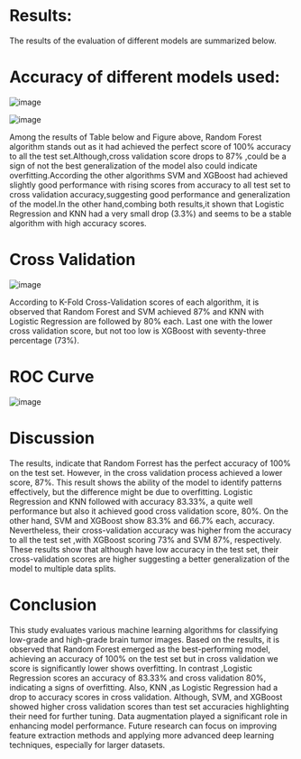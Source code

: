 # Results:


The results of the evaluation of different models are summarized below.


# Accuracy of different models used: 

![image](https://github.com/user-attachments/assets/7e4bbce8-7422-4a6d-8119-536020980beb)

![image](https://github.com/user-attachments/assets/903c7930-0bc2-407b-b25f-5e312a3007d5)

Among the results of  Table  below and Figure above, Random Forest 
algorithm stands out as it had achieved the perfect score of 
100% accuracy to all the test set.Although,cross validation 
score drops to 87% ,could be a sign of not the best 
generalization of the model also could indicate 
overfitting.According the other algorithms SVM and XGBoost 
had achieved slightly good performance with rising scores from 
accuracy to all test set to cross validation accuracy,suggesting 
good performance and generalization of the model.In the other 
hand,combing both results,it shown that Logistic Regression 
and KNN had a very small drop (3.3%) and seems to be a stable 
algorithm with high accuracy scores.

# Cross Validation

![image](https://github.com/user-attachments/assets/72ffa5a6-5b64-448e-8878-70f7e5c67e82)

According to K-Fold Cross-Validation scores of each 
algorithm, it is observed that Random Forest and SVM 
achieved 87% and KNN with Logistic Regression are followed 
by 80% each. Last one with the lower cross validation score, 
but not too low is XGBoost with seventy-three percentage 
(73%).

# ROC Curve

![image](https://github.com/user-attachments/assets/b9086791-5b53-486e-96d5-24b8208bc51f)




# Discussion 


The results, indicate that Random Forrest has the perfect 
accuracy of 100% on the test set. However, in the cross
validation process achieved a lower score, 87%. This result 
shows the ability of the model to identify patterns effectively, 
but the difference might be due to overfitting. Logistic 
Regression and KNN followed with accuracy 83.33%, a quite 
well performance but also it achieved  good cross validation 
score, 80%. On the other hand, SVM and XGBoost show 83.3% 
and 66.7% each, accuracy. Nevertheless, their cross-validation 
accuracy was higher from the accuracy to all the test set ,with 
XGBoost scoring 73% and SVM 87%, respectively. These 
results show that although have low accuracy in the test set, 
their cross-validation scores are higher suggesting a better 
generalization of the model to multiple data splits.


# Conclusion

 
This study evaluates various machine learning algorithms for 
classifying low-grade and high-grade brain tumor images. 
Based on the results, it is observed that Random Forest emerged 
as the best-performing model, achieving an accuracy of 100% 
on the test set but in cross validation we score is significantly 
lower shows overfitting. In contrast ,Logistic Regression scores 
an accuracy of 83.33% and cross validation 80%, indicating a 
signs of overfitting. Also, KNN ,as Logistic Regression had a 
drop to accuracy scores in cross validation. Although, SVM, 
and XGBoost showed higher cross validation scores than test 
set accuracies highlighting their need for further tuning. Data 
augmentation played a significant role in enhancing model 
performance. Future research can focus on improving feature 
extraction methods and applying more advanced deep learning 
techniques, especially for larger datasets. 


